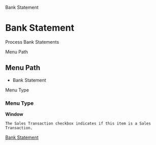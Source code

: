 
Bank Statement
# Bank Statement


Process Bank Statements

Menu Path
## Menu Path



- Bank Statement

Menu Type
### Menu Type

**Window**

```
The Sales Transaction checkbox indicates if this item is a Sales Transaction.
```

[Bank Statement](functional-guide/window/window-bank-statement.md)
